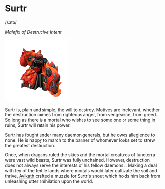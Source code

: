 # Surtr
/sɜtɜ/

_Malefix of Destrucive Intent_

![](surtr.png)

Surtr is, plain and simple, the will to destroy. Motives are irrelevant, whether the destruction comes from righteous anger, from vengeance, from greed... So long as there is a mortal who wishes to see some one or some thing in ruins, Surtr will retain his power.

Surtr has fought under many daemon generals, but he owes allegience to none. He is happy to march to the banner of whomever looks set to strew the greatest destruction.

Once, when dragons ruled the skies and the mortal creatures of Iuncterra were vast wild beasts, Surtr was fully unchained. However, destruction does not always serve the interests of his fellow daemons... Making a deal with fey of the fertile lands where mortals would later cultivate the soil and thrive, [Avikath](Avikath.md) crafted a muzzle for Surtr's snout which holds him back from unleashing utter anihilation upon the world.